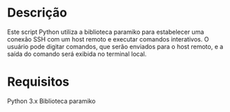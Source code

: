 # Descrição
Este script Python utiliza a biblioteca paramiko para estabelecer uma conexão SSH com um host remoto e executar comandos interativos. O usuário pode digitar comandos, que serão enviados para o host remoto, e a saída do comando será exibida no terminal local.

# Requisitos
Python 3.x
Biblioteca paramiko
